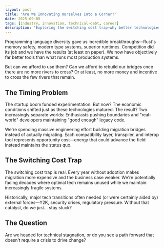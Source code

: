 ```yaml
---
layout: post
title: "Are We Innovating Ourselves Into a Corner?"
date: 2025-09-09
tags: [industry, innovation, technical-debt, career]
description: "Exploring the switching cost trap—why better technologies remain unused while we maintain legacy systems and build migration bridges."
---
```


Programming language diversity gave us incredible breakthroughs—Rust's memory safety, modern type systems, superior runtimes. Competition did its job and we have the results (at least on paper). We now have objectively far better tools than what runs most production systems.

But can we afford to use them? Can we afford to rebuild our bridges once there are no more rivers to cross? Or at least, no more money and incentive to cross the few rivers that remain.

## The Timing Problem

The startup boom funded experimentation. But now? The economic conditions shifted just as these technologies matured. The result? Two increasingly separate worlds: Enthusiasts pushing boundaries and "real-world" developers maintaining "good enough" legacy code.

We're spending massive engineering effort building migration bridges instead of actually migrating. Each compatibility layer, transpiler, and interop tool represents opportunity cost—energy that could advance the field instead maintains the status quo.

## The Switching Cost Trap

The switching cost trap is real. Every year without adoption makes migration more expensive and the business case weaker. We're potentially facing decades where optimal tech remains unused while we maintain increasingly fragile systems.

Historically, major tech transitions often needed (or were certainly aided by) external forces—Y2K, security crises, regulatory pressure. Without that catalyst, do we just... stay stuck?

## The Question

Are we headed for technical stagnation, or do you see a path forward that doesn't require a crisis to drive change?